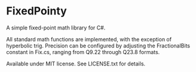 FixedPointy
===========
A simple fixed-point math library for C#.

All standard math functions are implemented, with the exception of hyperbolic trig.
Precision can be configured by adjusting the FractionalBits constant in Fix.cs,
ranging from Q9.22 through Q23.8 formats.

Available under MIT license. See LICENSE.txt for details.
